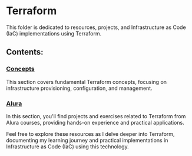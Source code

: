 # Terraform

This folder is dedicated to resources, projects, and Infrastructure as Code (IaC) implementations using Terraform.

## Contents:

### [Concepts](https://github.com/kayckdelfino/public_knowledge_base/tree/main/Terraform/Concepts)

This section covers fundamental Terraform concepts, focusing on infrastructure provisioning, configuration, and management.

### [Alura](https://github.com/kayckdelfino/public_knowledge_base/tree/main/Terraform/Alura)

In this section, you'll find projects and exercises related to Terraform from Alura courses, providing hands-on experience and practical applications.

Feel free to explore these resources as I delve deeper into Terraform, documenting my learning journey and practical implementations in Infrastructure as Code (IaC) using this technology.